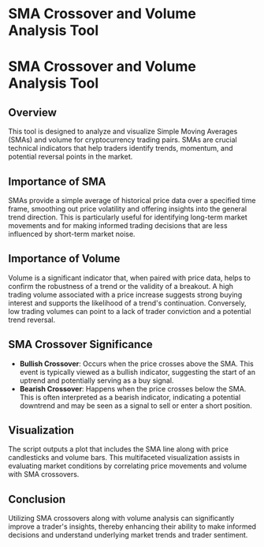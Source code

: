 # SMA Crossover and Volume Analysis Tool

# SMA Crossover and Volume Analysis Tool

## Overview
This tool is designed to analyze and visualize Simple Moving Averages (SMAs) and volume for cryptocurrency trading pairs. 
SMAs are crucial technical indicators that help traders identify trends, momentum, and potential reversal points in the market.

## Importance of SMA
SMAs provide a simple average of historical price data over a specified time frame, smoothing out price volatility and offering insights into the general trend direction. This is particularly useful for identifying long-term market movements and for making informed trading decisions that are less influenced by short-term market noise.

## Importance of Volume
Volume is a significant indicator that, when paired with price data, helps to confirm the robustness of a trend or the validity of a breakout. A high trading volume associated with a price increase suggests strong buying interest and supports the likelihood of a trend's continuation. Conversely, low trading volumes can point to a lack of trader conviction and a potential trend reversal.

## SMA Crossover Significance
- **Bullish Crossover**: Occurs when the price crosses above the SMA. This event is typically viewed as a bullish indicator, suggesting the start of an uptrend and potentially serving as a buy signal.
- **Bearish Crossover**: Happens when the price crosses below the SMA. This is often interpreted as a bearish indicator, indicating a potential downtrend and may be seen as a signal to sell or enter a short position.

## Visualization
The script outputs a plot that includes the SMA line along with price candlesticks and volume bars. This multifaceted visualization assists in evaluating market conditions by correlating price movements and volume with SMA crossovers.

## Conclusion
Utilizing SMA crossovers along with volume analysis can significantly improve a trader's insights, thereby enhancing their ability to make informed decisions and understand underlying market trends and trader sentiment.

